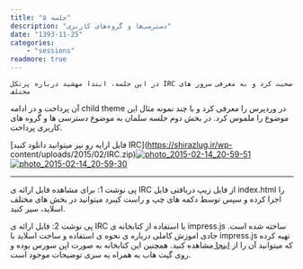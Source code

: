 ```yaml
---
title: "جلسه ۵"
description: "دسترسی‌ها و گروه‌های کاربری"
date: "1393-11-25"
categories:
    - "sessions"
readmore: true
---
```

    در این جلسه، ابتدا مهشید درباره پرتکل IRC صحبت کرد و به معرفی سرور های مختلف
آن پرداخت و در ادامه child theme در وردپرس را معرفی کرد و با چند نمونه مثال
این موضوع را ملموس کرد. در بخش دوم جلسه سلمان به موضوع دسترسی ها و گروه های
کاربری پرداخت.

[فایل ارایه رو نیز میتوانید دانلود کنید IRC](https://shirazlug.ir/wp-
content/uploads/2015/02/IRC.zip)[![photo_2015-02-14_20-59-51](../../img/68c2f13c-fdbb-11e6-86dd-a088b4d860141488289203.9697063.jpg)](../../img/68c2f13c-fdbb-11e6-86dd-a088b4d860141488289203.9697063.jpg)
[![photo_2015-02-14_20-59-30](../../img/68c2f3c6-fdbb-11e6-86dd-a088b4d860141488289203.9697545.jpg)](img/68c2f3c6-fdbb-11e6-86dd-a088b4d860141488289203.9697545.jpg)

* * *

پی نوشت 1: برای مشاهده فایل ارائه ی IRC از فایل زیپ دریافتی فایل index.html را
اجرا کرده و سپس توسط دکمه های چپ و راست کیبرد میتوانید در بخش های مختلف
اسلاید، سیر کنید.

پی نوشت 2: فایل ارائه ی IRC با استفاده از کتابخانه ی impress.js ساخته شده است.
جادی اموزش کاملی درباره ی نحوه ی استفاده و ساخت اسلاید با impress.js تهیه کرده
که میتوانید آن را از [اینجا
](http://jadi.net/2014/05/jaditv-001-introduction_to_impress/)مشاهده کنید.
همچنین این کتابخانه به صورت اپن سورس بوده و روی گیت هاب به همراه یه سری
توضیحات موجود است.
